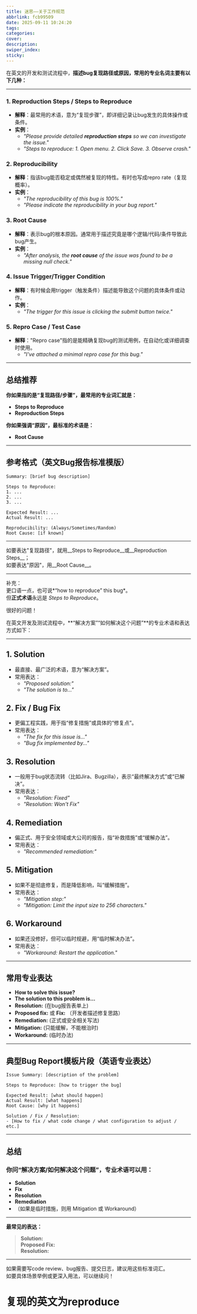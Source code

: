 ```yaml
---
title: 迷思——关于工作规范
abbrlink: fcb99509
date: 2025-09-11 10:24:20
tags:
categories:
cover:
description:
swiper_index:
sticky:
---
```


在英文的开发和测试流程中，**描述bug复现路径或原因，常用的专业名词主要有以下几种：**

---

### 1. **Reproduction Steps / Steps to Reproduce**
- **解释**：最常用的术语，意为“复现步骤”，即详细记录让bug发生的具体操作或条件。
- **实例**：
    - _"Please provide detailed **reproduction steps** so we can investigate the issue."_
    - _"Steps to reproduce: 1. Open menu. 2. Click Save. 3. Observe crash."_

### 2. **Reproducibility**
- **解释**：指该bug能否稳定或偶然被复现的特性。有时也写成repro rate（复现概率）。
- **实例**：
    - _"The reproducibility of this bug is 100%."_
    - _"Please indicate the reproducibility in your bug report."_

### 3. **Root Cause**
- **解释**：表示bug的根本原因。通常用于描述究竟是哪个逻辑/代码/条件导致此bug产生。
- **实例**：
    - _"After analysis, the **root cause** of the issue was found to be a missing null check."_

### 4. **Issue Trigger/Trigger Condition**
- **解释**：有时候会用trigger（触发条件）描述能导致这个问题的具体条件或动作。
- **实例**：
    - _"The trigger for this issue is clicking the submit button twice."_

### 5. **Repro Case / Test Case**
- **解释**："Repro case"指的是能精确复现bug的测试用例，在自动化或详细调查时使用。
    - _"I've attached a minimal repro case for this bug."_

---

## 总结推荐

**你如果指的是“复现路径/步骤”，最常用的专业词汇就是：**

- **Steps to Reproduce**
- **Reproduction Steps**

**你如果强调“原因”，最标准的术语是：**

- **Root Cause**

---

## 参考格式（英文Bug报告标准模版）

```text
Summary: [brief bug description]

Steps to Reproduce:
1. ...
2. ...
3. ...

Expected Result: ...
Actual Result: ...

Reproducibility: (Always/Sometimes/Random)
Root Cause: [if known]
```

---

如要表达"复现路径"，就用__Steps to Reproduce__或__Reproduction Steps__；  
如要表达"原因"，用__Root Cause__。

-----
补充：  
更口语一点，也可说*“how to reproduce” this bug*。  
但**正式术语**永远是 *Steps to Reproduce*。


很好的问题！

在英文开发及测试流程中，**“解决方案”“如何解决这个问题”**的专业术语和表达方式如下：

---

## 1. **Solution**

- 最直接、最广泛的术语，意为“解决方案”。
- 常用表达：
    - _"Proposed solution:"_  
    - _"The solution is to..."_

## 2. **Fix / Bug Fix**

- 更偏工程实践，用于指“修复措施”或具体的“修复点”。
- 常用表达：
    - _"The fix for this issue is..."_  
    - _"Bug fix implemented by..."_

## 3. **Resolution**

- 一般用于bug状态流转（比如Jira、Bugzilla），表示“最终解决方式”或“已解决”。
- 常用表达：
    - _"Resolution: Fixed"_  
    - _"Resolution: Won't Fix"_

## 4. **Remediation**

- 偏正式、用于安全领域或大公司的报告，指“补救措施”或“缓解办法”。
- 常用表达：
    - _"Recommended remediation:"_

## 5. **Mitigation**

- 如果不是彻底修复，而是降低影响，叫“缓解措施”。
- 常用表达：
    - _"Mitigation step:"_  
    - _"Mitigation: Limit the input size to 256 characters."_

## 6. **Workaround**

- 如果还没修好，但可以临时规避，用“临时解决办法”。
- 常用表达：
    - _"Workaround: Restart the application."_

---

## 常用专业表达

- **How to solve this issue?**
- **The solution to this problem is...**
- **Resolution:** (在bug报告表单上)
- **Proposed fix:** 或 **Fix:** （开发者描述修复思路）
- **Remediation:** (正式或安全相关写法)
- **Mitigation:** (只能缓解，不能根治时)
- **Workaround:** (临时办法)

---

## 典型Bug Report模板片段（英语专业表达）

```text
Issue Summary: [description of the problem]

Steps to Reproduce: [how to trigger the bug]

Expected Result: [what should happen]
Actual Result: [what happens]
Root Cause: [why it happens]

Solution / Fix / Resolution:
- [How to fix / what code change / what configuration to adjust / etc.]
```

---

## 总结

### 你问“解决方案/如何解决这个问题”，专业术语可以用：

- **Solution**
- **Fix**
- **Resolution**
- **Remediation**
- （如果是临时措施，则用 Mitigation 或 Workaround）

---

**最常见的表达：**

> **Solution:**  
> **Proposed Fix:**  
> **Resolution:**  

---

如果需要写code review、bug报告、提交日志，建议用这些标准词汇。  
如要具体场景举例或更深入用法，可以继续问！

# 复现的英文为reproduce
